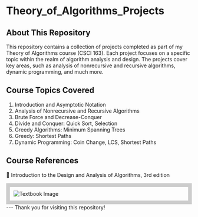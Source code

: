 # Theory_of_Algorithms_Projects

## About This Repository 
This repository contains a collection of projects completed as part of my Theory of Algorithms course (CSCI 163). Each project focuses on a specific topic within the realm of algorithm analysis and design. The projects cover key areas, such as analysis of nonrecursive and recursive algorithms, dynamic programming, and much more.

## Course Topics Covered
1. Introduction and Asymptotic Notation
2. Analysis of Nonrecursive and Recursive Algorithms
3. Brute Force and Decrease-Conquer
4. Divide and Conquer: Quick Sort, Selection
5. Greedy Algorithms: Minimum Spanning Trees
6. Greedy: Shortest Paths
7. Dynamic Programming: Coin Change, LCS, Shortest Paths

## Course References
📖 Introduction to the Design and Analysis of Algorithms, 3rd edition
<div style="border: 10px solid #ccc; padding: 10px;">
  <img src="https://www.pearson.com/store/medias/-A1030-00-26-90-A103000269023-A103000269023-Lrg.jpg-size-W370?context=bWFzdGVyfGltYWdlc3wyNDc3MTd8aW1hZ2UvanBlZ3xzeXMtbWFzdGVyL2ltYWdlcy9oODUvaGQ1LzExOTEyMDIyMzkyODYyL0ExMDMwLzAwLzI2LzkwL0ExMDMwMDAyNjkwMjMvQTEwMzAwMDI2OTAyM19McmcuanBnX3NpemVfVzM3MHwwOWFlNTBkOTI3OTA0MjIxMjc1MDkxOGJkYTM1ODhlZWZkYzllYzlkYTIzZDI4MjgwYTliMjI1MGM3MjBmNzc1" alt="Textbook Image">
</div>
---
Thank you for visiting this repository!
